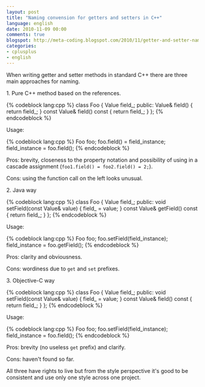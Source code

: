 ```yaml
---
layout: post
title: "Naming convension for getters and setters in C++"
language: english
date: 2010-11-09 00:00
comments: true
blogspot: http://meta-coding.blogspot.com/2010/11/getter-and-setter-naming-in-c.html
categories: 
- cplusplus
- english
---
```

When writing getter and setter methods in standard C++ there are three main approaches for naming.

1\. Pure C++ method based on the references.

{% codeblock lang:cpp %}
class Foo {
  Value field_;
public:
  Value& field() { return field_; }
  const Value& field() const { return field_; }
};
{% endcodeblock %}

Usage:

{% codeblock lang:cpp %}
Foo foo;
foo.field() = field_instance;
field_instance = foo.field();
{% endcodeblock %}

Pros: brevity, closeness to the property notation and possibility of using in a cascade assignment (`foo1.field() = foo2.field() = 2;`).

Cons: using the function call on the left looks unusual.

2\. Java way

{% codeblock lang:cpp %}
class Foo {
  Value field_;
public:
  void setField(const Value& value) { field_ = value; }
  const Value& getField() const { return field_; }
};
{% endcodeblock %}

Usage:

{% codeblock lang:cpp %}
Foo foo;
foo.setField(field_instance);
field_instance = foo.getField();
{% endcodeblock %}

Pros: clarity and obviousness.

Cons: wordiness due to `get` and `set` prefixes.

3\. Objective-C way

{% codeblock lang:cpp %}
class Foo {
  Value field_;
public:
  void setField(const Value& value) { field_ = value; }
  const Value& field() const { return field_; }
};
{% endcodeblock %}

Usage:

{% codeblock lang:cpp %}
Foo foo;
foo.setField(field_instance);
field_instance = foo.field();
{% endcodeblock %}

Pros: brevity (no useless `get` prefix) and clarify.

Cons: haven't found so far.

All three have rights to live but from the style perspective it's good to be consistent and use only one style across one project.
